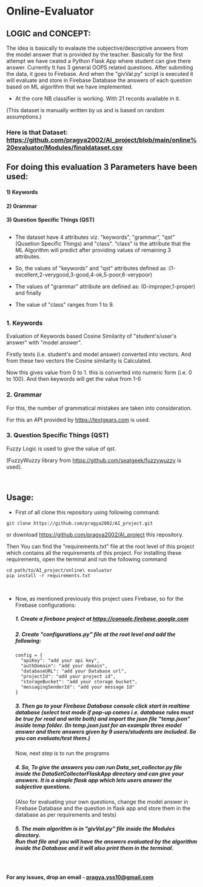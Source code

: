 # Online-Evaluator

## LOGIC and CONCEPT:

The idea is basically to evalaute the subjective/descriptive answers from the model answer that is provided by the teacher.
Basically for the first attempt we have ceated a Python Flask App where student can give there answer.
Currently It has 3 general OOPS related questions. After submiting the data, it goes to Firebase.
And when the "givVal.py" script is executed it will evaluate and store in Firebase Database the answers of each question based on ML algorithm that we have implemented.

- At the core NB classifier is working. With 21 records available in it.

(This dataset is manually written by us and is based on random assumptions.)


### Here is that Dataset: https://github.com/pragya2002/AI_project/blob/main/online%20evaluator/Modules/finaldataset.csv


## For doing this evaluation 3 Parameters have been used:
#### 1) Keywords
#### 2) Grammar
#### 3) Question Specific Things (QST)

##
- The dataset have 4 attributes viz. "keywords", "grammar", "qst"(Qusetion Specific Things) and "class".
"class" is the attribute that the ML Algorithm will predict after providing values of remaining 3 attributes.

- So,
the values of "keywords" and "qst" attributes defined as :(1-excellent,2-verygood,3-good,4-ok,5-poor,6-verypoor)

- The values of "grammar" attribute are defined as: (0-improper,1-proper) and finally

- The value of "class" ranges from 1 to 9. 
##

### 1. Keywords
Evaluation of Keywords based Cosine Similarity of "student's/user's answer" with "model answer".

Firstly texts (i.e. student's and model answer) converted into vectors. And from these two vectors the Cosine similarity is Calculated.

Now this gives value from 0 to 1. this is converted into numeric form (i.e. 0 to 100). And then keywords will get the value from 1-6


### 2. Grammar
For this, the number of grammatical mistakes are taken into consideration.

For this an API provided by https://textgears.com is used.

### 3. Question Specific Things (QST)
Fuzzy Logic is used to give the value of qst.

(FuzzyWuzzy library from https://github.com/seatgeek/fuzzywuzzy is used).

<br>

## Usage:
- First of all clone this repository using following command:

```git clone https://github.com/pragya2002/AI_project.git```

or download https://github.com/pragya2002/AI_project this repository. 

Then You can find the "requirements.txt" file at the root level of this project which contains all the requirements of this project. For installing these requirements, open the terminal and run the following command

```
cd path/to/AI_project/online\ evaluator
pip install -r requirements.txt
```
<br>

- Now, as mentioned previously this project uses Firebase, so for the Firebase configurations:
  ##### 1. Create a firebase project at https://console.firebase.google.com
 
  ##### 2. Create "configurations.py" file at the root level and add the following:
  ```
  config = {
    "apiKey": "add your api key",
    "authDomain": "add your domain",
    "databaseURL": "add your Database url",
    "projectId": "add your project id",
    "storageBucket": "add your storage bucket",
    "messagingSenderId": "add your message Id"
  }
  ```
  ##### 3. Then go to your Firebase Database console click start in realtime database (select test mode if pop-up comes i.e. database rules must be true for read     and write both) and import the json file "temp.json" inside temp folder. (In temp.json just for an example three model answer and there answers given by 9           users/students are included. So you can evaluate/test them.)
  Now, next step is to run the programs
  
  ##### 4. So, To give the answers you can run Data_set_collector.py file inside the DataSetCollectorFlaskApp directory and can give your answers. It is a simple     flask app which lets users answer the subjective questions.

  (Also for evaluating your own questions, change the model answer in Firebase Database and the question in flask app and store them in the database as per requirements     and tests)

  ##### 5. The main algorithm is in "givVal.py" file inside the Modules directory. <br> Run that file and you will have the answers evaluated by the algorithm inside the Database and it will also print them in the terminal.


<br>

#### For any issues, drop an email - pragya.yss10@gmail.com
